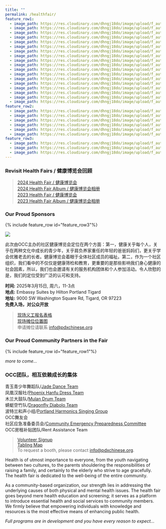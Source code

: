```yaml
---
title: ""
permalink: /healthfair/
feature_row1:
  - image_path: https://res.cloudinary.com/dhngj18do/image/upload/f_auto,q_auto/v1/images/activities/trimetlogo
  - image_path: https://res.cloudinary.com/dhngj18do/image/upload/f_auto,q_auto/v1/images/activities/ohsulogo
  - image_path: https://res.cloudinary.com/dhngj18do/image/upload/f_auto,q_auto/v1/images/activities/careoregonlogo  
  - image_path: https://res.cloudinary.com/dhngj18do/image/upload/f_auto,q_auto/v1/images/activities/mhacclogo
  - image_path: https://res.cloudinary.com/dhngj18do/image/upload/f_auto,q_auto/v1/images/activities/ncclogo  
  - image_path: https://res.cloudinary.com/dhngj18do/image/upload/f_auto,q_auto/v1/images/activities/asqlonglogo
  - image_path: https://res.cloudinary.com/dhngj18do/image/upload/f_auto,q_auto/v1/images/activities/NUNM_logo1
  - image_path: https://res.cloudinary.com/dhngj18do/image/upload/f_auto,q_auto/v1/images/activities/WSCC_logo
  - image_path: https://res.cloudinary.com/dhngj18do/image/upload/f_auto,q_auto/v1/images/activities/acupunctureor_logo
  - image_path: https://res.cloudinary.com/dhngj18do/image/upload/f_auto,q_auto/v1/images/activities/housecall_logo
  - image_path: https://res.cloudinary.com/dhngj18do/image/upload/f_auto,q_auto/v1/images/activities/mow_logo1
  - image_path: https://res.cloudinary.com/dhngj18do/image/upload/f_auto,q_auto/v1/images/activities/cfpalogo  
  - image_path: https://res.cloudinary.com/dhngj18do/image/upload/f_auto,q_auto/v1/images/activities/arrayrxlogo
  - image_path: https://res.cloudinary.com/dhngj18do/image/upload/f_auto,q_auto/v1/images/activities/mktplace_logo
  - image_path: https://res.cloudinary.com/dhngj18do/image/upload/f_auto,q_auto/v1/images/activities/cpop_logo
  - image_path: https://res.cloudinary.com/dhngj18do/image/upload/f_auto,q_auto/v1/images/activities/ODHS_logo
  - image_path: https://res.cloudinary.com/dhngj18do/image/upload/f_auto,q_auto/v1/images/activities/rideconnection
  - image_path: https://res.cloudinary.com/dhngj18do/image/upload/f_auto,q_auto/v1/images/activities/oedlogo
feature_row2:
  - image_path: https://res.cloudinary.com/dhngj18do/image/upload/f_auto,q_auto/v1/images/activities/blanklogo
  - image_path: https://res.cloudinary.com/dhngj18do/image/upload/f_auto,q_auto/v1/images/activities/ohalogo
  - image_path: https://res.cloudinary.com/dhngj18do/image/upload/f_auto,q_auto/v1/images/activities/blanklogo
  - image_path: https://res.cloudinary.com/dhngj18do/image/upload/f_auto,q_auto/v1/images/activities/mult_county_nf2iqzgmnapl3uxgfock
  - image_path: https://res.cloudinary.com/dhngj18do/image/upload/f_auto,q_auto/v1/images/activities/wacountylogo
  - image_path: https://res.cloudinary.com/dhngj18do/image/upload/f_auto,q_auto/v1/images/activities/clacklogo
feature_row3:
  - image_path: https://res.cloudinary.com/dhngj18do/image/upload/f_auto,q_auto/v1/images/activities/ohsulogo
  - image_path: https://res.cloudinary.com/dhngj18do/image/upload/f_auto,q_auto/v1/images/activities/trimetlogo
  - image_path: https://res.cloudinary.com/dhngj18do/image/upload/f_auto,q_auto/v1/images/activities/careoregonlogo
---
```


### Revisit Health Fairs / 健康博览会回顾

>[2024 Health Fair / 健康博览会](https://pdxchinese.org/healthfair_2024/)  
>[2024 Health Fair Album / 健康博览会相册](https://pdxchinese.org/community_health_fair_2024/)  
>[2023 Health Fair / 健康博览会](https://pdxchinese.org/healthfair_2023/)  
>[2023 Health Fair Album / 健康博览会相册](https://pdxchinese.org/community_health_fair_2023/)  


### Our Proud Sponsors

{% include feature_row id="feature_row3"%}

![](https://res.cloudinary.com/dhngj18do/image/upload/f_auto,q_auto/v1/images/activities/2025fairflyer)

此次由OCC主办的社区健康博览会定位在两个方面：第一，健康关乎每个人，关乎在两种文化中成长的青少年，关乎肩负养家重任的年轻的爸爸妈妈们，更关乎学会优雅老去的长者。健康博览会着眼于全体社区成员的福祉。第二，作为一个社区组织，我们看中的不仅仅是健康筛检和教育，更重要的是那些影响我们身心健康的社会因素，所以，我们也会邀请有关的服务机构团体和个人参加活动。令人欣慰的是，我们的定位受到广泛的认可和支持。

**时间:** 2025年3月15日, 周六，11-3点  
**地点:** Embassy Suites by Hilton Portland Tigard  
**地址:** 9000 SW Washington Square Rd, Tigard, OR 97223  
**免费入场，对公众开放**  

> [现场义工报名表格](https://docs.google.com/forms/d/e/1FAIpQLSeJYipa3OUz_8UzsMEo-RfszI24rih7jmD1PnEORJGSVjjlKQ/viewform?usp=sf_link)  
> [现场摊位位置图](https://res.cloudinary.com/dhngj18do/image/upload/f_auto,q_auto/v1/images/activities/healthfairmap2023)  
> 申请摊位请联系 info@pdxchinese.org  

### Our Proud Community Partners in the Fair

{% include feature_row id="feature_row1"%}

*more to come...*

### OCC团队，相互依赖成长的集体

青玉青少年舞蹈队/[Jade Dance Team](https://pdxchinese.org/youthdance/)  
凤凰汉服社/[Phoenix Hanfu Dress Team](https://pdxchinese.org/hanfu/)  
木兰大鼓队/[Mulan Drum Team](https://pdxchinese.org/mulandrum/)  
蜻蜓空竹队/[Dragonfly Diabolo Team](https://pdxchinese.org/yoyo/)  
波特兰和声小组/[Portland Harmonics Singing Group](https://pdxchinese.org/youthsinging/)  
OCC舞友会  
社区应急准备委员会/[Community Emergency Preparedness Committee](https://pdxchinese.org/resources/disaster/resilience/)  
OCC房租补贴团队/Rent Assistance Team  

> [Volunteer Signup](https://docs.google.com/forms/d/e/1FAIpQLSeJYipa3OUz_8UzsMEo-RfszI24rih7jmD1PnEORJGSVjjlKQ/viewform?usp=sf_link)  
> [Tabling Map](https://)  
> To request a booth, please contact info@pdxchinese.org.  

Health is of utmost importance to everyone, from the youth navigating between two cultures, to the parents shouldering the responsibilities of raising a family, and certainly to the elderly who strive to age gracefully. The health fair is dedicated to the well-being of the entire community.

As a community-based organization, our strength lies in addressing the underlying causes of both physical and mental health issues. The health fair goes beyond mere health education and screening; it serves as a platform to introduce essential health and social services to community members. We firmly believe that empowering individuals with knowledge and resources is the most effective means of enhancing public health.

*Full programs are in development and you have every reason to expect...*
